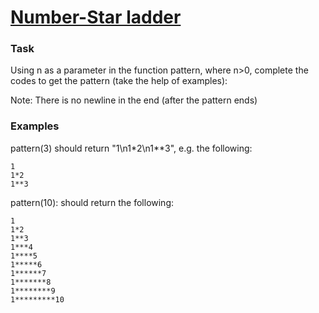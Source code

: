 # [Number-Star ladder](https://www.codewars.com/kata/5631213916d70a0979000066) #

### Task ###

Using n as a parameter in the function pattern, where n>0, complete the codes to get the pattern (take the help of examples):

Note: There is no newline in the end (after the pattern ends)

### Examples ###

pattern(3) should return "1\n1*2\n1**3", e.g. the following:

    1
    1*2
    1**3

pattern(10): should return the following:

    1
    1*2
    1**3
    1***4
    1****5
    1*****6
    1******7
    1*******8
    1********9
    1*********10
